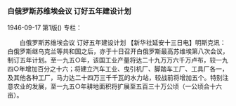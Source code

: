 ### 白俄罗斯苏维埃会议  订好五年建设计划

1946-09-17
第1版()
专栏：

　　白俄罗斯苏维埃会议
    订好五年建设计划
    【新华社延安十三日电】明斯克讯：白俄罗斯继乌克兰等共和国之后，亦于十日召开白俄罗斯最高苏维埃第八次会议，制订五年计划。至一九五○年，该国工业产量将达二十九万万六千万卢布，较一九四○年增加百分之十六；将建立汽车工业、曳引机厂、脚踏车工厂、工具厂各一，及其他各种工厂，马力达二十四万三千千瓦的水力站，较战前将增加五个。特别注意农业的发展，至一九五○年耕地面积将扩展至五百三十万公顷（一公顷合十六亩）。
